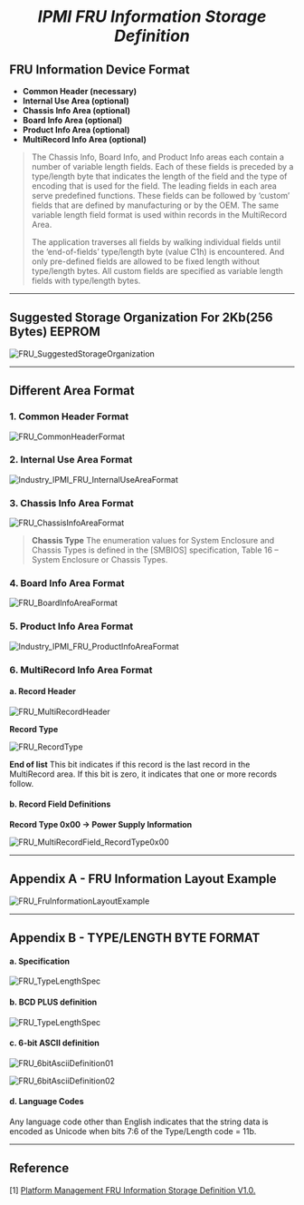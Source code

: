 # <center>*IPMI FRU Information Storage Definition*</center>

## FRU Information Device Format

+ **Common Header (necessary)**
+ **Internal Use Area (optional)**
+ **Chassis Info Area (optional)**
+ **Board Info Area (optional)**
+ **Product Info Area (optional)**
+ **MultiRecord Info Area (optional)**

> The Chassis Info, Board Info, and Product Info areas each contain a number of variable length fields. Each of these fields is preceded by a type/length byte that indicates the length of the field and the type of encoding that is used for the field. The leading fields in each area serve predefined functions. These fields can be followed by ‘custom’ fields that are defined by manufacturing or by the OEM. The same variable length field format is used within records in the MultiRecord Area.
>
> The application traverses all fields by walking individual fields until the ‘end-of-fields’ type/length byte (value C1h) is encountered. And only pre-defined fields are allowed to be fixed length without type/length bytes. All custom fields are specified as variable length fields with type/length bytes.

----------------------------------------------------------------------------

## Suggested Storage Organization For 2Kb(256 Bytes) EEPROM

![FRU_SuggestedStorageOrganization](https://cdn.jsdelivr.net/gh/Alen-Leo/Images/FRU_SuggestedStorageOrganization.png)

----------------------------------------------------------------------------

## Different Area Format

### 1. Common Header Format

![FRU_CommonHeaderFormat](https://cdn.jsdelivr.net/gh/Alen-Leo/Images/FRU_CommonHeaderFormat.png)

### 2. Internal Use Area Format

![Industry_IPMI_FRU_InternalUseAreaFormat](https://cdn.jsdelivr.net/gh/Alen-Leo/Images/FRU_InternalUseAreaFormat.png)

### 3. Chassis Info Area Format
![FRU_ChassisInfoAreaFormat](https://cdn.jsdelivr.net/gh/Alen-Leo/Images/FRU_ChassisInfoAreaFormat.png)
> **Chassis Type** The enumeration values for System Enclosure and Chassis Types is defined in the [SMBIOS] specification, Table 16 – System Enclosure or Chassis Types.

### 4. Board Info Area Format

![FRU_BoardInfoAreaFormat](https://cdn.jsdelivr.net/gh/Alen-Leo/Images/FRU_BoardInfoAreaFormat.png)

### 5. Product Info Area Format
![Industry_IPMI_FRU_ProductInfoAreaFormat](https://cdn.jsdelivr.net/gh/Alen-Leo/Images/FRU_ProductInfoAreaFormat.png)

### 6. MultiRecord Info Area Format
#### a. Record Header
![FRU_MultiRecordHeader](https://cdn.jsdelivr.net/gh/Alen-Leo/Images/FRU_MultiRecordHeader.png)

**Record Type**

![FRU_RecordType](https://cdn.jsdelivr.net/gh/Alen-Leo/Images/FRU_MultiRecordHeader_RecordType.png)

**End of list**
This bit indicates if this record is the last record in the MultiRecord area. If this bit is zero, it indicates that one or more records follow.

#### b. Record Field Definitions
**Record Type 0x00 -> Power Supply Information**

![FRU_MultiRecordField_RecordType0x00](https://cdn.jsdelivr.net/gh/Alen-Leo/Images/FRU_MultiRecordField_RecordType0x00.png)



--------------------------------------------------------------------------------

## Appendix A - FRU Information Layout Example
![FRU_FruInformationLayoutExample](https://cdn.jsdelivr.net/gh/Alen-Leo/Images/FRU_FruInformationLayoutExample.png)

--------------------------------------------------------------------------------

## Appendix B - TYPE/LENGTH BYTE FORMAT
#### a. Specification
![FRU_TypeLengthSpec](error)
#### b. BCD PLUS definition
![FRU_TypeLengthSpec](https://cdn.jsdelivr.net/gh/Alen-Leo/Images/FRU_TypeLengthSpec.png)
#### c. 6-bit ASCII definition
![FRU_6bitAsciiDefinition01](https://cdn.jsdelivr.net/gh/Alen-Leo/Images/FRU_6bitAsciiDefinition01.png)

![FRU_6bitAsciiDefinition02](https://cdn.jsdelivr.net/gh/Alen-Leo/Images/FRU_6bitAsciiDefinition02.png)

#### d. Language Codes
Any language code other than English indicates that the string data is encoded as Unicode when bits 7:6 of the Type/Length code = 11b.

--------------------------------------------------------------------------------

## Reference
[1] [Platform Management FRU Information Storage Definition V1.0.](https://www.intel.com/content/dam/www/public/us/en/documents/specification-updates/ipmi-platform-mgt-fru-info-storage-def-v1-0-rev-1-3-spec-update.pdf)